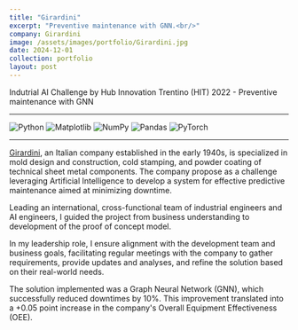 ```yaml
---
title: "Girardini"
excerpt: "Preventive maintenance with GNN.<br/>"
company: Girardini
image: /assets/images/portfolio/Girardini.jpg
date: 2024-12-01
collection: portfolio
layout: post
---
```


Indutrial AI Challenge by Hub Innovation Trentino (HIT) 2022 - Preventive maintenance with GNN

---

![Python](https://img.shields.io/badge/python-3670A0?style=flat&logo=python&logoColor=ffdd54) ![Matplotlib](https://img.shields.io/badge/Matplotlib-%23ffffff.svg?style=flat&logo=Matplotlib&logoColor=black) ![NumPy](https://img.shields.io/badge/numpy-%23013243.svg?style=flat&logo=numpy&logoColor=white) ![Pandas](https://img.shields.io/badge/pandas-%23150458.svg?style=flat&logo=pandas&logoColor=white) ![PyTorch](https://img.shields.io/badge/PyTorch-%23EE4C2C.svg?style=flat&logo=PyTorch&logoColor=white)

---

[Girardini](https://www.girardini.it), an Italian company established in the early 1940s, is specialized in mold design and construction, cold stamping, and powder coating of technical sheet metal components.
The company propose as a challenge leveraging Artificial Intelligence to develop a system for effective predictive maintenance aimed at minimizing downtime.

Leading an international, cross-functional team of industrial engineers and AI engineers, I guided the project from business understanding to development of the proof of concept model.

In my leadership role, I ensure alignment with the development team and business goals, facilitating regular meetings with the company to gather requirements, provide updates and analyses, and refine the solution based on their real-world needs.

The solution implemented was a Graph Neural Network (GNN), which successfully reduced downtimes by 10%. This improvement translated into a +0.05 point increase in the company's Overall Equipment Effectiveness (OEE).
